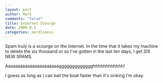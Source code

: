 ```yaml
--- 
layout: post
author: Mark
comments: "false"
title: Internet Scourge
date: 2006-8-3
categories: nerdliness
---
```

Spam truly is a scourge on the Internet. In the time that it takes my machine to delete the six thousand or so I've gotten in the last ten days, I get SIX NEW SPAMS.

Aaaaaaaaaaaaaaaaaaaaaaggggggggggggghhhhhhhhhhhh!

I guess as long as I can bail the boat faster than it's sinking I'm okay.
